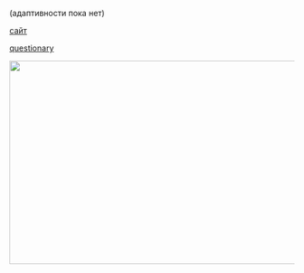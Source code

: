 (адаптивности пока нет)




[сайт](https://duremarduremar.github.io/Gridnine/) <br/>

[questionary](https://docs.google.com/document/d/1umdWhj3jxrctubhP8nEjfkgHuWMLjW8Bksb1k3-8hxs/edit?usp=sharing) <br/>
   

<img src="https://s123vla.storage.yandex.net/rdisk/1661210ddbe9b2ed3dec5f76418308bd61ddfa399279f5982a3c34d2cc35232e/60e7a19c/hr6EOoOySaVlKHulgMjFSFvi0qDWyohcQDrzjgfd8a4dOg6zjIHFlW6dcJVmphMwltFdb6wpewfsL20tsflE1g==?uid=27160728&filename=Gridnine.png&disposition=inline&hash=&limit=0&content_type=image%2Fpng&owner_uid=27160728&fsize=82767&hid=c3ffaf7ce9322031d91d1f9b705667d5&media_type=image&tknv=v2&etag=2fac48c25a396b1ea6108d193168fde8&rtoken=YbU5xcOFSrKy&force_default=yes&ycrid=na-c56eb45322f3f88b6941f88e9c220f6b-downloader11f&ts=5c6a669b69f00&s=70df6ffbcde25e9c5ac8dbbb6c4cf1a51a9d43e23f74e8c79c2f30306f32643c&pb=U2FsdGVkX19cTq_x2ENvJwZ4OObgVzG5H-3rMCXvQgBvFCqXdWgwSwQRRcv4l7abc59aTW3BBTsISk1_HyWvkr_ocmAyo2RqxnSI6d3RjOA" width=700 height=360>
<img 


